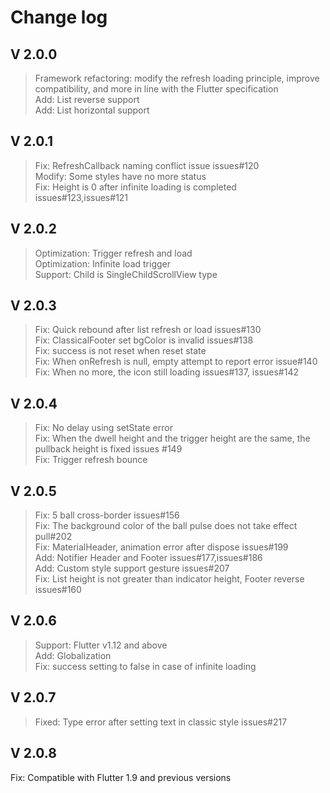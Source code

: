 # Change log

## V 2.0.0
>Framework refactoring: modify the refresh loading principle, improve compatibility, and more in line with the Flutter specification   
>Add: List reverse support   
>Add: List horizontal support   

## V 2.0.1
>Fix: RefreshCallback naming conflict issue issues#120   
>Modify: Some styles have no more status   
>Fix: Height is 0 after infinite loading is completed issues#123,issues#121   

## V 2.0.2
>Optimization: Trigger refresh and load   
>Optimization: Infinite load trigger   
>Support: Child is SingleChildScrollView type   

## V 2.0.3
>Fix: Quick rebound after list refresh or load issues#130   
>Fix: ClassicalFooter set bgColor is invalid issues#138   
>Fix: success is not reset when reset state   
>Fix: When onRefresh is null, empty attempt to report error issue#140   
>Fix: When no more, the icon still loading issues#137, issues#142   

## V 2.0.4
>Fix: No delay using setState error   
>Fix: When the dwell height and the trigger height are the same, the pullback height is fixed issues #149   
>Fix: Trigger refresh bounce

## V 2.0.5
>Fix: 5 ball cross-border issues#156  
>Fix: The background color of the ball pulse does not take effect pull#202  
>Fix: MaterialHeader, animation error after dispose issues#199  
>Add: Notifier Header and Footer issues#177,issues#186  
>Add: Custom style support gesture issues#207  
>Fix: List height is not greater than indicator height, Footer reverse issues#160  

## V 2.0.6
>Support: Flutter v1.12 and above  
>Add: Globalization  
>Fix: success setting to false in case of infinite loading  

## V 2.0.7
>Fixed: Type error after setting text in classic style issues#217  

## V 2.0.8
Fix: Compatible with Flutter 1.9 and previous versions  